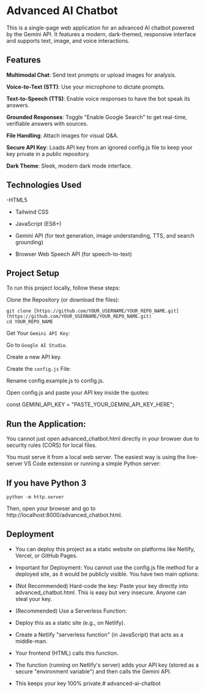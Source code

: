 # Advanced AI Chatbot

This is a single-page web application for an advanced AI chatbot powered by the Gemini API. It features a modern, dark-themed, responsive interface and supports text, image, and voice interactions.

## Features

**Multimodal Chat**: Send text prompts or upload images for analysis.

**Voice-to-Text (STT)**: Use your microphone to dictate prompts.

**Text-to-Speech (TTS)**: Enable voice responses to have the bot speak its answers.

**Grounded Responses**: Toggle "Enable Google Search" to get real-time, verifiable answers with sources.

**File Handling**: Attach images for visual Q&A.

**Secure API Key**: Loads API key from an ignored config.js file to keep your key private in a public repository.

**Dark Theme**: Sleek, modern dark mode interface.

## Technologies Used

-HTML5

- Tailwind CSS

- JavaScript (ES6+)

- Gemini API (for text generation, image understanding, TTS, and search grounding)

- Browser Web Speech API (for speech-to-text)

## Project Setup

To run this project locally, follow these steps:

Clone the Repository (or download the files):

```
git clone [https://github.com/YOUR_USERNAME/YOUR_REPO_NAME.git](https://github.com/YOUR_USERNAME/YOUR_REPO_NAME.git)
cd YOUR_REPO_NAME
```


Get Your `Gemini API Key`:

Go to `Google AI Studio`.

Create a new API key.

Create the `config.js` File:

Rename config.example.js to config.js.

Open config.js and paste your API key inside the quotes:

const GEMINI_API_KEY = "PASTE_YOUR_GEMINI_API_KEY_HERE";


## Run the Application:

You cannot just open advanced_chatbot.html directly in your browser due to security rules (CORS) for local files.

You must serve it from a local web server. The easiest way is using the live-server VS Code extension or running a simple Python server:

## If you have Python 3
```python -m http.server```


Then, open your browser and go to http://localhost:8000/advanced_chatbot.html.

## Deployment

- You can deploy this project as a static website on platforms like Netlify, Vercel, or GitHub Pages.

- Important for Deployment: You cannot use the config.js file method for a deployed site, as it would be publicly visible. You have two main options:

- (Not Recommended) Hard-code the key: Paste your key directly into advanced_chatbot.html. This is easy but very insecure. Anyone can steal your key.

- (Recommended) Use a Serverless Function:

- Deploy this as a static site (e.g., on Netlify).

- Create a Netlify "serverless function" (in JavaScript) that acts as a middle-man.

- Your frontend (HTML) calls this function.

- The function (running on Netlify's server) adds your API key (stored as a secure "environment variable") and then calls the Gemini API.

- This keeps your key 100% private.# advanced-ai-chatbot
